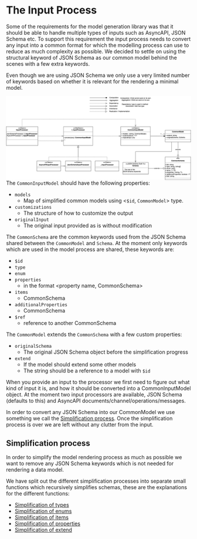 # The Input Process

Some of the requirements for the model generation library was that it should be able to handle multiple types of inputs such as AsyncAPI, JSON Schema etc. To support this requirement the input process needs to convert any input into a common format for which the modelling process can use to reduce as much complexity as possible. We decided to settle on using the structural keyword of JSON Schema as our common model behind the scenes with a few extra keywords. 

Even though we are using JSON Schema we only use a very limited number of keywords based on whether it is relevant for the rendering a minimal model.

<img src="./images/Data model - Input.png"
     alt="Markdown Monster icon"
     style="float: left; margin-right: 10px;" />


The `CommonInputModel` should have the following properties:
- `models`
    - Map of simplified common models using <`$id`, `CommonModel`> type.
- `customizations`
    - The structure of how to customize the output
- `originalInput`
    - The original input provided as is without modification

 
The `CommonSchema` are the common keywords used from the JSON Schema shared between the `CommonModel` and `Schema`. At the moment only keywords which are used in the model process are shared, these keywords are:
- `$id`
- `type`
- `enum`
- `properties`
    - in the format <property name, CommonSchema>
- `items`
    - CommonSchema
- `additionalProperties`
    - CommonSchema
- `$ref`
    - reference to another CommonSchema

The `CommonModel` extends the `CommonSchema` with a few custom properties:
- `originalSchema`
    - The original JSON Schema object before the simplification progress
- `extend`
    - If the model should extend some other models
    - The string should be a reference to a model with `$id`

When you provide an input to the processor we first need to figure out what kind of input it is, and how it should be converted into a CommonInputModel object. At the moment two input processors are available, JSON Schema (defaults to this) and AsyncAPI documents/channel/operations/messages. 


In order to convert any JSON Schema into our CommonModel we use something we call the [Simplification process](##simplification-process). Once the simplification process is over we are left without any clutter from the input.

## Simplification process

In order to simplify the model rendering process as much as possible we want to remove any JSON Schema keywords which is not needed for rendering a data model.

We have split out the different simplification processes into separate small functions which recursively simplifies schemas, these are the explanations for the different functions:

- [Simplification of types](./docs/SimplifyTypes.md)
- [Simplification of enums](./docs/SimplifyEnums.md)
- [Simplification of items](./docs/SimplifyItems.md)
- [Simplification of properties](./docs/SimplifyProperties.md)
- [Simplification of extend](./docs/SimplifyExtend.md)

